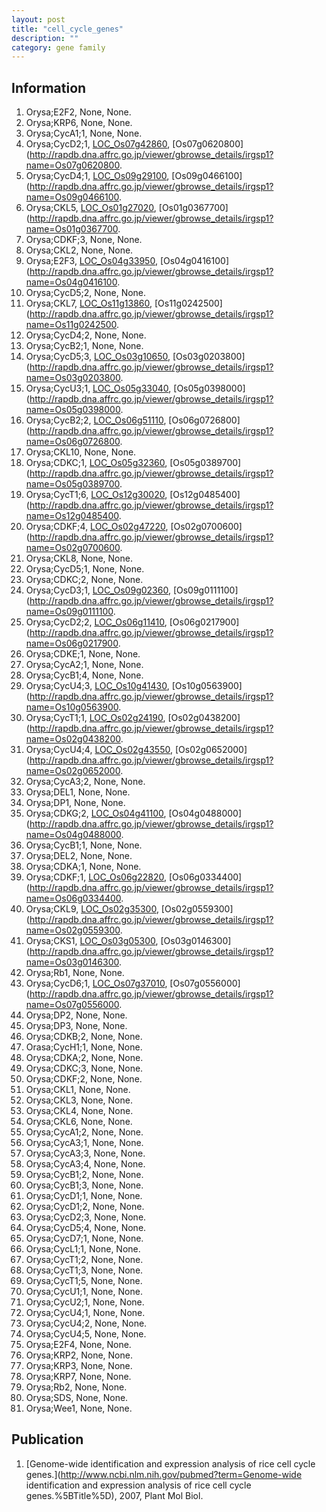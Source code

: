 ```yaml
---
layout: post
title: "cell_cycle_genes"
description: ""
category: gene family
---
```


## Information
1. Orysa;E2F2, None, None.
2. Orysa;KRP6, None, None.
3. Orysa;CycA1;1, None, None.
4. Orysa;CycD2;1, [LOC_Os07g42860](http://rice.plantbiology.msu.edu/cgi-bin/ORF_infopage.cgi?orf=LOC_Os07g42860), [Os07g0620800](http://rapdb.dna.affrc.go.jp/viewer/gbrowse_details/irgsp1?name=Os07g0620800.
5. Orysa;CycD4;1, [LOC_Os09g29100](http://rice.plantbiology.msu.edu/cgi-bin/ORF_infopage.cgi?orf=LOC_Os09g29100), [Os09g0466100](http://rapdb.dna.affrc.go.jp/viewer/gbrowse_details/irgsp1?name=Os09g0466100.
6. Orysa;CKL5, [LOC_Os01g27020](http://rice.plantbiology.msu.edu/cgi-bin/ORF_infopage.cgi?orf=LOC_Os01g27020), [Os01g0367700](http://rapdb.dna.affrc.go.jp/viewer/gbrowse_details/irgsp1?name=Os01g0367700.
7. Orysa;CDKF;3, None, None.
8. Orysa;CKL2, None, None.
9. Orysa;E2F3, [LOC_Os04g33950](http://rice.plantbiology.msu.edu/cgi-bin/ORF_infopage.cgi?orf=LOC_Os04g33950), [Os04g0416100](http://rapdb.dna.affrc.go.jp/viewer/gbrowse_details/irgsp1?name=Os04g0416100.
10. Orysa;CycD5;2, None, None.
11. Orysa;CKL7, [LOC_Os11g13860](http://rice.plantbiology.msu.edu/cgi-bin/ORF_infopage.cgi?orf=LOC_Os11g13860), [Os11g0242500](http://rapdb.dna.affrc.go.jp/viewer/gbrowse_details/irgsp1?name=Os11g0242500.
12. Orysa;CycD4;2, None, None.
13. Orysa;CycB2;1, None, None.
14. Orysa;CycD5;3, [LOC_Os03g10650](http://rice.plantbiology.msu.edu/cgi-bin/ORF_infopage.cgi?orf=LOC_Os03g10650), [Os03g0203800](http://rapdb.dna.affrc.go.jp/viewer/gbrowse_details/irgsp1?name=Os03g0203800.
15. Orysa;CycU3;1, [LOC_Os05g33040](http://rice.plantbiology.msu.edu/cgi-bin/ORF_infopage.cgi?orf=LOC_Os05g33040), [Os05g0398000](http://rapdb.dna.affrc.go.jp/viewer/gbrowse_details/irgsp1?name=Os05g0398000.
16. Orysa;CycB2;2, [LOC_Os06g51110](http://rice.plantbiology.msu.edu/cgi-bin/ORF_infopage.cgi?orf=LOC_Os06g51110), [Os06g0726800](http://rapdb.dna.affrc.go.jp/viewer/gbrowse_details/irgsp1?name=Os06g0726800.
17. Orysa;CKL10, None, None.
18. Orysa;CDKC;1, [LOC_Os05g32360](http://rice.plantbiology.msu.edu/cgi-bin/ORF_infopage.cgi?orf=LOC_Os05g32360), [Os05g0389700](http://rapdb.dna.affrc.go.jp/viewer/gbrowse_details/irgsp1?name=Os05g0389700.
19. Orysa;CycT1;6, [LOC_Os12g30020](http://rice.plantbiology.msu.edu/cgi-bin/ORF_infopage.cgi?orf=LOC_Os12g30020), [Os12g0485400](http://rapdb.dna.affrc.go.jp/viewer/gbrowse_details/irgsp1?name=Os12g0485400.
20. Orysa;CDKF;4, [LOC_Os02g47220](http://rice.plantbiology.msu.edu/cgi-bin/ORF_infopage.cgi?orf=LOC_Os02g47220), [Os02g0700600](http://rapdb.dna.affrc.go.jp/viewer/gbrowse_details/irgsp1?name=Os02g0700600.
21. Orysa;CKL8, None, None.
22. Orysa;CycD5;1, None, None.
23. Orysa;CDKC;2, None, None.
24. Orysa;CycD3;1, [LOC_Os09g02360](http://rice.plantbiology.msu.edu/cgi-bin/ORF_infopage.cgi?orf=LOC_Os09g02360), [Os09g0111100](http://rapdb.dna.affrc.go.jp/viewer/gbrowse_details/irgsp1?name=Os09g0111100.
25. Orysa;CycD2;2, [LOC_Os06g11410](http://rice.plantbiology.msu.edu/cgi-bin/ORF_infopage.cgi?orf=LOC_Os06g11410), [Os06g0217900](http://rapdb.dna.affrc.go.jp/viewer/gbrowse_details/irgsp1?name=Os06g0217900.
26. Orysa;CDKE;1, None, None.
27. Orysa;CycA2;1, None, None.
28. Orysa;CycB1;4, None, None.
29. Orysa;CycU4;3, [LOC_Os10g41430](http://rice.plantbiology.msu.edu/cgi-bin/ORF_infopage.cgi?orf=LOC_Os10g41430), [Os10g0563900](http://rapdb.dna.affrc.go.jp/viewer/gbrowse_details/irgsp1?name=Os10g0563900.
30. Orysa;CycT1;1, [LOC_Os02g24190](http://rice.plantbiology.msu.edu/cgi-bin/ORF_infopage.cgi?orf=LOC_Os02g24190), [Os02g0438200](http://rapdb.dna.affrc.go.jp/viewer/gbrowse_details/irgsp1?name=Os02g0438200.
31. Orysa;CycU4;4, [LOC_Os02g43550](http://rice.plantbiology.msu.edu/cgi-bin/ORF_infopage.cgi?orf=LOC_Os02g43550), [Os02g0652000](http://rapdb.dna.affrc.go.jp/viewer/gbrowse_details/irgsp1?name=Os02g0652000.
32. Orysa;CycA3;2, None, None.
33. Orysa;DEL1, None, None.
34. Orysa;DP1, None, None.
35. Orysa;CDKG;2, [LOC_Os04g41100](http://rice.plantbiology.msu.edu/cgi-bin/ORF_infopage.cgi?orf=LOC_Os04g41100), [Os04g0488000](http://rapdb.dna.affrc.go.jp/viewer/gbrowse_details/irgsp1?name=Os04g0488000.
36. Orysa;CycB1;1, None, None.
37. Orysa;DEL2, None, None.
38. Orysa;CDKA;1, None, None.
39. Orysa;CDKF;1, [LOC_Os06g22820](http://rice.plantbiology.msu.edu/cgi-bin/ORF_infopage.cgi?orf=LOC_Os06g22820), [Os06g0334400](http://rapdb.dna.affrc.go.jp/viewer/gbrowse_details/irgsp1?name=Os06g0334400.
40. Orysa;CKL9, [LOC_Os02g35300](http://rice.plantbiology.msu.edu/cgi-bin/ORF_infopage.cgi?orf=LOC_Os02g35300), [Os02g0559300](http://rapdb.dna.affrc.go.jp/viewer/gbrowse_details/irgsp1?name=Os02g0559300.
41. Orysa;CKS1, [LOC_Os03g05300](http://rice.plantbiology.msu.edu/cgi-bin/ORF_infopage.cgi?orf=LOC_Os03g05300), [Os03g0146300](http://rapdb.dna.affrc.go.jp/viewer/gbrowse_details/irgsp1?name=Os03g0146300.
42. Orysa;Rb1, None, None.
43. Orysa;CycD6;1, [LOC_Os07g37010](http://rice.plantbiology.msu.edu/cgi-bin/ORF_infopage.cgi?orf=LOC_Os07g37010), [Os07g0556000](http://rapdb.dna.affrc.go.jp/viewer/gbrowse_details/irgsp1?name=Os07g0556000.
44. Orysa;DP2, None, None.
45. Orysa;DP3, None, None.
46. Orysa;CDKB;2, None, None.
47. Orasa;CycH1;1, None, None.
48. Orysa;CDKA;2, None, None.
49. Orysa;CDKC;3, None, None.
50. Orysa;CDKF;2, None, None.
51. Orysa;CKL1, None, None.
52. Orysa;CKL3, None, None.
53. Orysa;CKL4, None, None.
54. Orysa;CKL6, None, None.
55. Orysa;CycA1;2, None, None.
56. Orysa;CycA3;1, None, None.
57. Orysa;CycA3;3, None, None.
58. Orysa;CycA3;4, None, None.
59. Orysa;CycB1;2, None, None.
60. Orysa;CycB1;3, None, None.
61. Orysa;CycD1;1, None, None.
62. Orysa;CycD1;2, None, None.
63. Orysa;CycD2;3, None, None.
64. Orysa;CycD5;4, None, None.
65. Orysa;CycD7;1, None, None.
66. Orysa;CycL1;1, None, None.
67. Orysa;CycT1;2, None, None.
68. Orysa;CycT1;3, None, None.
69. Orysa;CycT1;5, None, None.
70. Orysa;CycU1;1, None, None.
71. Orysa;CycU2;1, None, None.
72. Orysa;CycU4;1, None, None.
73. Orysa;CycU4;2, None, None.
74. Orysa;CycU4;5, None, None.
75. Orysa;E2F4, None, None.
76. Orysa;KRP2, None, None.
77. Orysa;KRP3, None, None.
78. Orysa;KRP7, None, None.
79. Orysa;Rb2, None, None.
80. Orysa;SDS, None, None.
81. Orysa;Wee1, None, None.

## Publication
1. [Genome-wide identification and expression analysis of rice cell cycle genes.](http://www.ncbi.nlm.nih.gov/pubmed?term=Genome-wide identification and expression analysis of rice cell cycle genes.%5BTitle%5D), 2007, Plant Mol Biol.


